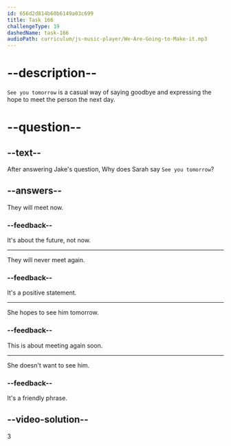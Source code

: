```yaml
---
id: 656d2d814b60b6149a03c699
title: Task 166
challengeType: 19
dashedName: task-166
audioPath: curriculum/js-music-player/We-Are-Going-to-Make-it.mp3
---
```


<!--
AUDIO REFERENCE:
Jake: Well, five o'clock. I guess this is it for your first day. How was it?
Sarah: Good, really good. See you tomorrow, then?
-->

# --description--

`See you tomorrow` is a casual way of saying goodbye and expressing the hope to meet the person the next day.

# --question--

## --text--

After answering Jake's question, Why does Sarah say `See you tomorrow`?

## --answers--

They will meet now.

### --feedback--

It's about the future, not now.

---

They will never meet again.

### --feedback--

It's a positive statement.

---

She hopes to see him tomorrow.

### --feedback--

This is about meeting again soon.

---

She doesn't want to see him.

### --feedback--

It's a friendly phrase.

## --video-solution--

3
